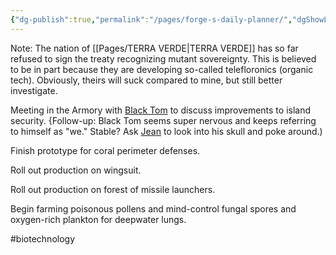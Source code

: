```yaml
---
{"dg-publish":true,"permalink":"/pages/forge-s-daily-planner/","dgShowLocalGraph":true}
---
```



Note: The nation of [[Pages/TERRA VERDE\|TERRA VERDE]] has so far refused to sign the treaty recognizing mutant sovereignty. This is believed to be in part because they are developing so-called telefloronics (organic tech). Obviously, theirs will suck compared to mine, but still better investigate. 

Meeting in the Armory with [Black Tom](https://x-men.fandom.com/wiki/Black_Tom_Cassidy?so=search) to discuss improvements to island security. {Follow-up: Black Tom seems super nervous and keeps referring to himself as "we." Stable? Ask [Jean](https://x-men.fandom.com/wiki/Jean_Grey?so=search) to look into his skull and poke around.) 

Finish prototype for coral perimeter defenses. 

Roll out production on wingsuit. 

Roll out production on forest of missile launchers. 

Begin farming poisonous pollens and mind-control fungal spores and oxygen-rich plankton for deepwater lungs. 

#biotechnology 